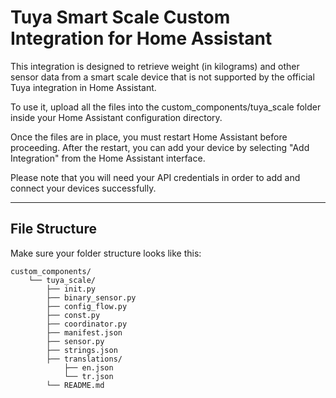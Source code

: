 # Tuya Smart Scale Custom Integration for Home Assistant

This integration is designed to retrieve weight (in kilograms) and other sensor data from a smart scale device that is not supported by the official Tuya integration in Home Assistant.

To use it, upload all the files into the custom_components/tuya_scale folder inside your Home Assistant configuration directory. 

Once the files are in place, you must restart Home Assistant before proceeding. After the restart, you can add your device by selecting "Add Integration" from the Home Assistant interface.

Please note that you will need your API credentials in order to add and connect your devices successfully.


---

## File Structure

Make sure your folder structure looks like this:
```
custom_components/
    └── tuya_scale/
        ├── init.py
        ├── binary_sensor.py
        ├── config_flow.py
        ├── const.py
        ├── coordinator.py
        ├── manifest.json
        ├── sensor.py
        ├── strings.json
        ├── translations/
            ├── en.json
            └── tr.json
        └── README.md

```
